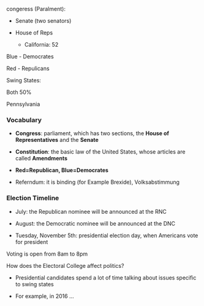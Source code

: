 congeress (Paralment):

- Senate (two senators)

- House of Reps
  
  - California: 52
    
    

Blue - Democrates

Red - Repulicans



Swing States:

Both 50%

Pennsylvania



### Vocabulary

- **Congress**: parliament, which has two sections, the **House of Representatives** and the **Senate**

- **Constitution**: the basic law of the United States, whose articles are called **Amendments**

- **Red=Republican, Blue=Democrates**

- Referndum: it is binding (for Example Brexide), Volksabstimmung



### Election Timeline

- July: the Republican nominee will be announced at the RNC

- August: the Democratic nominee will be announced at the DNC

- Tuesday, November 5th: presidential election day, when Americans vote for president



Voting is open from 8am to 8pm



How does the Electoral College affect politics?

- Presidential candidates spend a lot of time talking about issues specific to swing states

- For example, in 2016 ...






